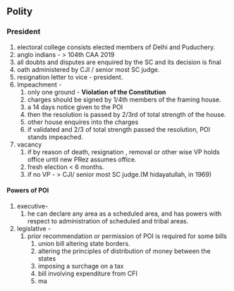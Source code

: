 ## Polity
### President
1. electoral college consists elected members of Delhi and Puduchery.
2. anglo indians - > 104th CAA 2019
3. all doubts and disputes are enquired by the SC and its decision is final
4. oath administered by CJI / senior most SC judge.
5. resignation letter to vice - president.
6. Impeachment - 
	1. only one ground - **Violation of the Constitution**
	2. charges should be signed by 1/4th members of the framing house.
	3. a 14 days notice given to the POI
	4. then the resolution is passed by 2/3rd of total strength of the house.
	5. other house enquires into the charges
	6. if validated and 2/3 of total strength passed the resolution, POI stands impeached.
7. vacancy
	1. if by reason of death, resignation , removal or other wise VP holds office until new PRez assumes office.
	2. fresh election < 6 months.
	3. if no VP - > CJI/ senior most SC judge.(M hidayatullah, in 1969)
#### Powers of POI
1. executive- 
	1. he can declare any area as a scheduled area, and has powers with respect to administration of scheduled and tribal areas.
2. legislative - 
	1. prior recommendation or permission of POI is required for some bills
		1. union bill altering state borders.
		2. altering the principles of distribution of money between the states
		3. imposing a surchage on a tax
		4. bill involving expenditure from CFI
		5. ma